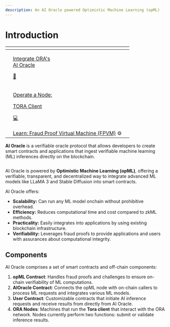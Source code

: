 ```yaml
---
description: An AI Oracle powered Optimistic Machine Learning (opML)
---
```


# Introduction



<table data-view="cards"><thead><tr><th></th><th></th><th></th></tr></thead><tbody><tr><td></td><td><p><a href="introduction.md#components">Integrate ORA's<br>AI Oracle</a></p><p><a href="introduction.md#components">🔮</a></p></td><td></td></tr><tr><td></td><td><p><a href="introduction.md#components">Operate a Node:</a></p><p><a href="introduction.md#components">TORA  Client </a></p><p><a href="introduction.md#components">💻</a></p></td><td></td></tr><tr><td></td><td><a href="introduction.md#components">Learn: Fraud Proof Virtual Machine (FPVM)</a> ⚙️</td><td></td></tr></tbody></table>



**AI Oracle** is a verifiable oracle protocol that allows developers to create smart contracts and applications that ingest verifiable machine learning (ML) inferences directly on the blockchain.

<figure><img src="../.gitbook/assets/Group 1000006228.png" alt=""><figcaption></figcaption></figure>

AI Oracle is powered by **Optimistic Machine Learning (opML)**, offering a verifiable, transparent, and decentralized way to integrate advanced ML models like LLaMA 3 and Stable Diffusion into smart contracts.

AI Oracle offers:

* **Scalability:** Can run any ML model onchain without prohibitive overhead.
* **Efficiency:** Reduces computational time and cost compared to zkML methods.
* **Practicality:** Easily integrates into applications by using existing blockchain infrastructure.
* **Verifiability:** Leverages fraud proofs to provide applications and users with assurances about computational integrity.

## Components

AI Oracle comprises a set of smart contracts and off-chain components:

1. **opML Contract**: Handles fraud proofs and challenges to ensure on-chain verifiability of ML computations.
2. **AIOracle Contract**: Connects the opML node with on-chain callers to process ML requests and integrates various ML models.
3. **User Contract**: Customizable contracts that initiate AI inference requests and receive results from directly from AI Oracle.
4. **ORA Nodes**: Machines that run the **Tora client** that interact with the ORA network. Nodes currently perform two functions: submit or validate inference results.

<figure><img src="../.gitbook/assets/图1.png" alt=""><figcaption></figcaption></figure>
